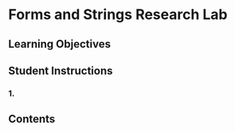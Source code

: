 # Forms and Strings Research Lab

## Learning Objectives


## Student Instructions
### 1.

## Contents


